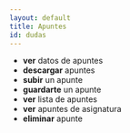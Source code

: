 ```yaml
---
layout: default
title: Apuntes
id: dudas
---
```


- **ver** datos de apuntes
- **descargar** apuntes
- **subir** un apunte
- **guardarte** un apunte
- **ver** lista de apuntes
- **ver** apuntes de asignatura
- **eliminar** apunte
